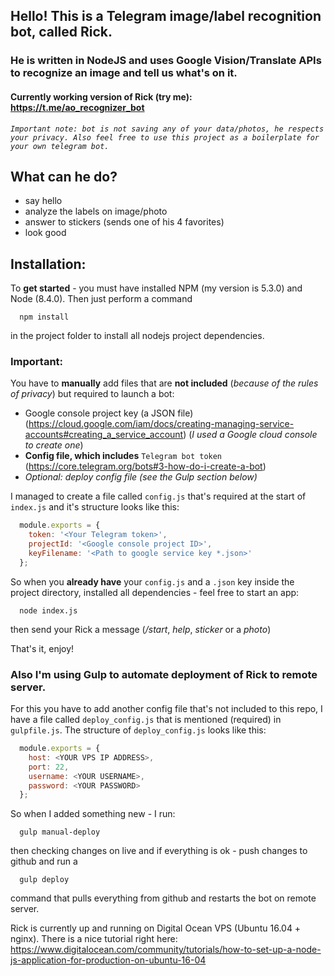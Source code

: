 ## Hello! This is a Telegram image/label recognition bot, called Rick.
### He is written in NodeJS and uses Google Vision/Translate APIs to recognize an image and tell us what's on it.
#### Currently working version of Rick (try me): https://t.me/ao_recognizer_bot
*`Important note: bot is not saving any of your data/photos, he respects your privacy.
Also feel free to use this project as a boilerplate for your own telegram bot.`*

## What can he do?
* say hello
* analyze the labels on image/photo
* answer to stickers (sends one of his 4 favorites)
* look good

## Installation: 
To **get started** - you must have installed NPM (my version is 5.3.0) and Node (8.4.0).
Then just perform a command 
```
  npm install
```
in the project folder to install all nodejs project dependencies.

### Important:
You have to **manually** add files that are **not included** (*because of the rules of privacy*) but required to launch a bot:
* Google console project key (a JSON file) (https://cloud.google.com/iam/docs/creating-managing-service-accounts#creating_a_service_account) (*I used a Google cloud console to create one*)
* **Config file, which includes** `Telegram bot token` (https://core.telegram.org/bots#3-how-do-i-create-a-bot)
* *Optional: deploy config file (see the Gulp section below)*

I managed to create a file called `config.js` that's required at the start of 
`index.js` and it's structure looks like this: 

```javascript
  module.exports = {
    token: '<Your Telegram token>',
    projectId: '<Google console project ID>',
    keyFilename: '<Path to google service key *.json>'
  };
```

So when you **already have** your `config.js` and a `.json` key inside the project directory, 
installed all dependencies - feel free to start an app:
```
  node index.js
```
then send your Rick a message (*/start*, *help*, *sticker* or a *photo*)

That's it, enjoy!

### Also I'm using Gulp to automate deployment of Rick to remote server.
For this you have to add another config file that's not included to this repo, I have a file called `deploy_config.js` that is mentioned (required) in `gulpfile.js`.
The structure of `deploy_config.js` looks like this: 
``` javascript
  module.exports = {
    host: <YOUR VPS IP ADDRESS>, 
    port: 22,
    username: <YOUR USERNAME>,
    password: <YOUR PASSWORD>
  };
```
So when I added something new - I run:
```
  gulp manual-deploy
```
then checking changes on live and if everything is ok - push changes to github and run a
```
  gulp deploy
```
command that pulls everything from github and restarts the bot on remote server.

Rick is currently up and running on Digital Ocean VPS (Ubuntu 16.04 + nginx). 
There is a nice tutorial right here: https://www.digitalocean.com/community/tutorials/how-to-set-up-a-node-js-application-for-production-on-ubuntu-16-04
